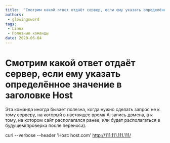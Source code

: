 ```yaml
---
title:  "Смотрим какой ответ отдаёт сервер, если ему указать определённое значение в заголовке Host"
authors: 
 - glowingsword
tags:
 - Linux
 - Полезные команды
date: 2020-06-04
---
```

# Смотрим какой ответ отдаёт сервер, если ему указать определённое значение в заголовке Host

Эта команда иногда бывает полезна, когда нужно сделать запрос не к тому серверу, на который в настоящее время А-запись домена, а к тому, на котором сайт располагался ранее, или будет располагаться в будущем(проверка после переноса).

curl --verbose --header 'Host: host.com' http://111.111.111.111/